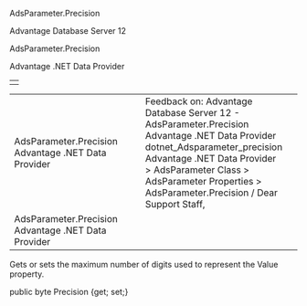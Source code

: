 AdsParameter.Precision




Advantage Database Server 12  

AdsParameter.Precision

Advantage .NET Data Provider

|  |
| --- |
|  |

|  |  |  |  |  |
| --- | --- | --- | --- | --- |
| AdsParameter.Precision  Advantage .NET Data Provider |  |  | Feedback on: Advantage Database Server 12 - AdsParameter.Precision Advantage .NET Data Provider dotnet\_Adsparameter\_precision Advantage .NET Data Provider > AdsParameter Class > AdsParameter Properties > AdsParameter.Precision / Dear Support Staff, |  |
| AdsParameter.Precision  Advantage .NET Data Provider |  |  |  |  |

Gets or sets the maximum number of digits used to represent the Value property.

public byte Precision {get; set;}